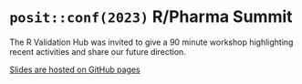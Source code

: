 # `posit::conf(2023)` R/Pharma Summit

The R Validation Hub was invited to give a 90 minute workshop highlighting 
recent activities and share our future direction.

[Slides are hosted on GitHub pages](https://pharmar.github.io/events-positconf2023)
